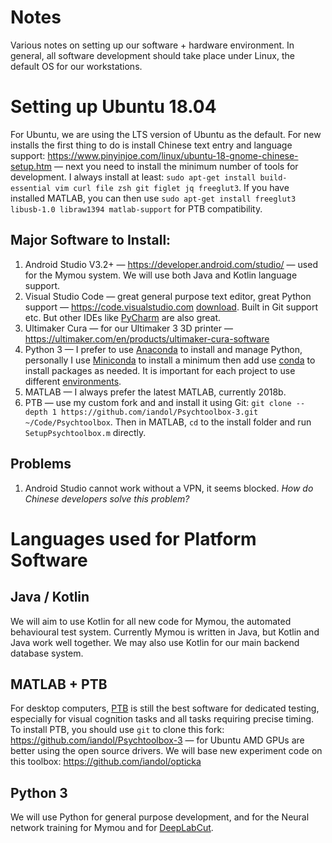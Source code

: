# Notes
Various notes on setting up our software + hardware environment. In general, all software development should take place under Linux, the default OS for our workstations. 

# Setting up Ubuntu 18.04
For Ubuntu, we are using the LTS version of Ubuntu as the default. For new installs the first thing to do is install Chinese text entry and language support: https://www.pinyinjoe.com/linux/ubuntu-18-gnome-chinese-setup.htm — next you need to install the minimum number of tools for development. I always install at least: `sudo apt-get install build-essential vim curl file zsh git figlet jq freeglut3`. If you have installed MATLAB, you can then use `sudo apt-get install freeglut3 libusb-1.0 libraw1394 matlab-support` for PTB compatibility.

## Major Software to Install:
1. Android Studio V3.2+ — https://developer.android.com/studio/ — used for the Mymou system. We will use both Java and Kotlin language support.
2. Visual Studio Code — great general purpose text editor, great Python support — https://code.visualstudio.com [download](https://code.visualstudio.com/docs/?dv=linux64_deb). Built in Git support etc. But other IDEs like [PyCharm](https://www.jetbrains.com/pycharm/) are also great.
3. Ultimaker Cura — for our Ultimaker 3 3D printer — https://ultimaker.com/en/products/ultimaker-cura-software 
4. Python 3 — I prefer to use [Anaconda](https://www.anaconda.com) to install and manage Python, personally I use [Miniconda](https://conda.io/docs/user-guide/install/index.html) to install a minimum then add use [conda](https://conda.io/docs/user-guide/tasks/manage-conda.html) to install packages as needed. It is important for each project to use different [environments](https://conda.io/docs/user-guide/tasks/manage-environments.html). 
5. MATLAB — I always prefer the latest MATLAB, currently 2018b.
6. PTB — use my custom fork and and install it using Git: `git clone --depth 1 https://github.com/iandol/Psychtoolbox-3.git ~/Code/Psychtoolbox`. Then in MATLAB, `cd` to the install folder and run `SetupPsychtoolbox.m` directly.

## Problems
1. Android Studio cannot work without a VPN, it seems blocked. *How do Chinese developers solve this problem?*

# Languages used for Platform Software

## Java / Kotlin
We will aim to use Kotlin for all new code for Mymou, the automated behavioural test system. Currently Mymou is written in Java, but Kotlin and Java work well together. We may also use Kotlin for our main backend database system.

## MATLAB + PTB
For desktop computers, [PTB](http://psychtoolbox.org) is still the best software for dedicated testing, especially for visual cognition tasks and all tasks requiring precise timing. To install PTB, you should use `git` to clone this fork: https://github.com/iandol/Psychtoolbox-3 — for Ubuntu AMD GPUs are better using the open source drivers. We will base new experiment code on this toolbox: https://github.com/iandol/opticka

## Python 3
We will use Python for general purpose development, and for the Neural network training for Mymou and for [DeepLabCut](https://github.com/AlexEMG/DeepLabCut).
